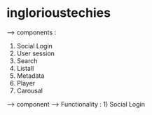 # inglorioustechies
 --> components :
   1) Social Login
   2) User session
   3) Search
   4) Listall
   5) Metadata
   6) Player
   7) Carousal
 
 --> component --> Functionality :
    1) Social Login 
